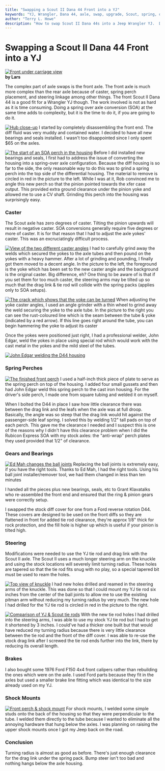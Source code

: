 ```yaml
---
title: "Swapping a Scout II Dana 44 Front into a YJ"
keywords: "YJ, Wrangler, Dana 44, axle, swap, upgrade, Scout, spring, over, axle, SOA"
author: "Terry L. Howe"
description: "How to swap Scout II Dana 44s into a Jeep Wrangler YJ.  Details on how to do a spring over on a Wrangler YJ at the same time."
---
```

# Swapping a Scout II Dana 44 Front into a YJ

[![Front under carriage view](/img/axle/updates/ihscout/ss17_.jpg)](/img/axle/updates/ihscout/ss17.jpg)   
**by Lars**

The complex part of axle swaps is the front axle. The front axle is much more complex than the rear axle because of caster, spring perch placement, and steering linkage among other things. The front Scout II Dana 44 is a good fit for a Wrangler YJ though. The work involved is not as hard as it is time consuming. Doing a spring over axle conversion (SOA) at the same time adds to complexity, but it is the time to do it, if you are going to do it.

[![Hub close-up](/img/axle/updates/ihscout/ss6_.jpg)](/img/axle/updates/ihscout/ss6.jpg) I started by completely disassembling the front end. The diff fluid was very muddy and contained water. I decided to have all new bearings and seals installed. I wasn't too disappointed since I only spent $65 on the axles.

[![The start of an SOA perch in the housing](/img/axle/updates/ihscout/ss3_.jpg)](/img/axle/updates/ihscout/ss3.jpg) Before I did installed new bearings and seals, I first had to address the issue of converting the housing into a spring-over axle configuration. Because the diff housing is so far to the side, the only reasonable way to do this was to grind a spring perch into the top side of the differential housing. The material to remove is circled in red in the picture to the left. While I was at it, Rob convinced me to angle this new perch so that the pinion pointed towards the xfer case output. This provided extra ground clearance under the pinion yoke and allowed me to use a CV shaft. Grinding this perch into the housing was surprisingly easy.

### Caster

The Scout axle has zero degrees of caster. Tilting the pinion upwards will result in negative caster. SOA conversions generally require five degrees or more of caster. It is for that reason that I had to adjust the axle yokes' caster. This was an excruciatingly difficult process.

[![View of the two different caster angles](/img/axle/updates/ihscout/ss7_.jpg)](/img/axle/updates/ihscout/ss7.jpg) I had to carefully grind away the welds which secured the yokes to the axle tubes and then pound on the yokes with a heavy hammer. After a lot of grinding and pounding, I finally got them moved to a decent angle. In the picture to the left, the foreground is the yoke which has been set to the new caster angle and the background is the original caster. Big difference, eh? One thing to be aware of is that if you set them for too much caster, the steering arms may be tilted up so much that the drag link & tie rod will collide with the spring packs (applies only to SOA setups). 

[![The crack which shows that the yoke can be turned](/img/axle/updates/ihscout/ss5_.jpg)](/img/axle/updates/ihscout/ss5.jpg) When adjusting the yoke caster angles, I used an angle grinder with a thin wheel to grind away the weld securing the yoke to the axle tube. In the picture to the right you can see the rust-coloured line which is the seam between the tube & yoke (indicated by a red arrow). If this line goes right around the tube, you can begin hammering the yoke to adjust its caster

Once the yokes were positioned just right, I had a professional welder, John Edgar, weld the yokes in place using special rod which would work with the cast metal in the yokes and the mild steel of the tubes.

[![John Edgar welding the D44 housing](/img/axle/updates/ihscout/ss4_.jpg)](/img/axle/updates/ihscout/ss4.jpg) 

### Spring Perches

[![The finished front perch](/img/axle/updates/ihscout/ss1_.jpg)](/img/axle/updates/ihscout/ss1.jpg) I used a half-inch thick piece of plate to serve as the spring perch on top of the housing. I added four small gussets and then had John Edgar weld this spring perch to the cast iron housing. For the driver's side perch, I made one from square tubing and welded it on myself.

When I bolted the D44 in place I saw how little clearance there was between the drag link and the leafs when the axle was at full droop. Basically, the angle was so steep that the drag link would hit against the passenger-side leaf spring. I solved this by welding 1/2" tall pads on top of each perch. This gave me the clearance I needed and I suspect this is one of the reasons why I didn't have this clearance problem when I did the Rubicon Express SOA with my stock axles: the "anti-wrap" perch plates they used provided that 1/2" of clearance.

### Gears and Bearings

[![Ed Mah changes the ball joints](/img/axle/updates/ihscout/ss2_.jpg)](/img/axle/updates/ihscout/ss2.jpg) Replacing the ball joints is extremely easy, if you have the right tools. Thanks to Ed Mah, I had the right tools. Using his ball joint installer/remover tool, we had them changed in less than ten minutes

I handed all the pieces plus new bearings, seals, etc to Grant Klavatalks who re-assembled the front end and ensured that the ring & pinion gears were correctly setup.

I swapped the stock diff cover for one from a Ford reverse rotation D44. These covers are designed to be used on the front diffs so they are flattened in front for added tie rod clearance, they're approx 1/8" thick for rock protection, and the fill hole is higher up which is useful if your pinion is tilted high. 

### Steering

Modifications were needed to use the YJ tie rod and drag link with the Scout II axle. The Scout II uses a much longer steering arm on the knuckle and using the stock locations will severely limit turning radius. These holes are tapered so that the tie rod fits snug with no play, so a special tapered bit must be used to ream the holes.

[![Top view of knuckle](/img/axle/updates/ihscout/ss10_.jpg)](/img/axle/updates/ihscout/ss10.jpg) I had new holes drilled and reamed in the steering arms of the knuckle. This was done so that I could mount my YJ tie rod six inches from the center of the ball joints to allow me to use the existing pitman arm without reducing my turning radius by very much. The new hole I had drilled for the YJ tie rod is circled in red in the picture to the right.

[![Comparison of YJ & Scout tie rods](/img/axle/updates/ihscout/ss9_.jpg)](/img/axle/updates/ihscout/ss9.jpg) With the new tie rod holes I had drilled into the steering arms, I was able to use my stock YJ tie rod but I had to get it shortened by 3 inches. I could've had a thicker one built but that would have reduced my turning radius because there is very little clearance between the tie rod and the front of the diff cover. I was able to re-use the stock drag link after I screwed the tie rod ends further into the link, there by reducing its overall length.

### Brakes

I also bought some 1976 Ford F150 4x4 front calipers rather than rebuilding the ones which were on the axle. I used Ford parts because they fit in the axles but used a smaller brake line fitting which was identical to the size already used on my YJ.

### Shock Mounts

[![Front perch & shock mount](/img/axle/updates/ihscout/ss16_.jpg)](/img/axle/updates/ihscout/ss16.jpg) For shock mounts, I welded some simple studs onto the back of the housing so that they were perpendicular to the tube. I welded them directly to the tube because I wanted to eliminate all the annoying hardware that hung below the axles. I was planning on raising the upper shock mounts once I got my Jeep back on the road.

### Conclusion

Turning radius is almost as good as before. There's just enough clearance for the drag link under the spring pack. Bump steer isn't too bad and nothing hangs below the axle housing.